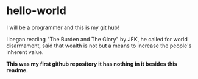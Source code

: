 # hello-world
I will be a programmer and this is my git hub! 

I began reading "The Burden and The Glory" by JFK, he called for world disarmament, said that wealth is not but a means to increase the people's inherent value. 



******This was my first github repository it has nothing in it besides this readme.******
